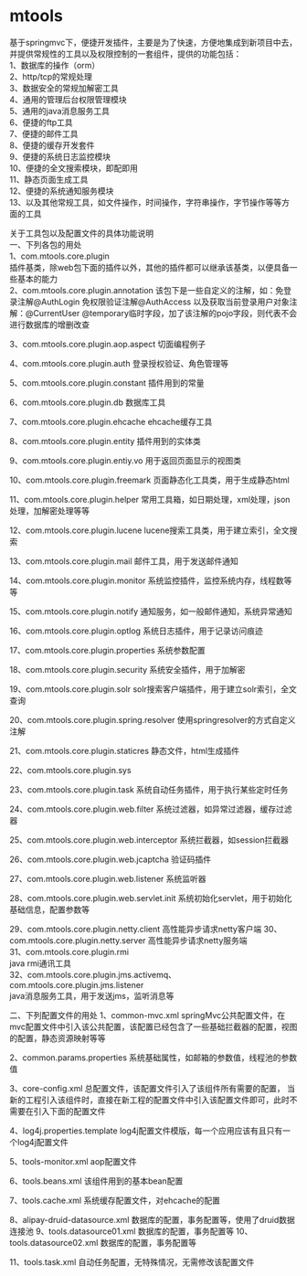 mtools
======

基于springmvc下，便捷开发插件，主要是为了快速，方便地集成到新项目中去，并提供常规性的工具以及权限控制的一套组件，提供的功能包括：<br/>
1、数据库的操作（orm）<br/>
2、http/tcp的常规处理<br/>
3、数据安全的常规加解密工具<br/>
4、通用的管理后台权限管理模块<br/>
5、通用的java消息服务工具<br/>
6、便捷的ftp工具<br/>
7、便捷的邮件工具<br/>
8、便捷的缓存开发套件<br/>
9、便捷的系统日志监控模块<br/>
10、便捷的全文搜索模块，即配即用<br/>
11、静态页面生成工具<br/>
12、便捷的系统通知服务模块<br/>
13、以及其他常规工具，如文件操作，时间操作，字符串操作，字节操作等等方面的工具<br/>

关于工具包以及配置文件的具体功能说明<br/>
一、下列各包的用处<br/>
1、com.mtools.core.plugin<br/>
插件基类，除web包下面的插件以外，其他的插件都可以继承该基类，以便具备一些基本的能力<br/>
2、com.mtools.core.plugin.annotation
该包下是一些自定义的注解，如：免登录注解@AuthLogin 免权限验证注解@AuthAccess
以及获取当前登录用户对象注解：@CurrentUser
@temporary临时字段，加了该注解的pojo字段，则代表不会进行数据库的增删改查

3、com.mtools.core.plugin.aop.aspect
切面编程例子

4、com.mtools.core.plugin.auth
登录授权验证、角色管理等

5、com.mtools.core.plugin.constant
插件用到的常量

6、com.mtools.core.plugin.db
数据库工具

7、com.mtools.core.plugin.ehcache
ehcache缓存工具

8、com.mtools.core.plugin.entity
插件用到的实体类

9、com.mtools.core.plugin.entiy.vo
用于返回页面显示的视图类

10、com.mtools.core.plugin.freemark
页面静态化工具类，用于生成静态html

11、com.mtools.core.plugin.helper
常用工具箱，如日期处理，xml处理，json处理，加解密处理等等

12、com.mtools.core.plugin.lucene
lucene搜索工具类，用于建立索引，全文搜索

13、com.mtools.core.plugin.mail
邮件工具，用于发送邮件通知

14、com.mtools.core.plugin.monitor
系统监控插件，监控系统内存，线程数等等

15、com.mtools.core.plugin.notify
通知服务，如一般邮件通知，系统异常通知

16、com.mtools.core.plugin.optlog
系统日志插件，用于记录访问痕迹

17、com.mtools.core.plugin.properties
系统参数配置

18、com.mtools.core.plugin.security
系统安全插件，用于加解密

19、com.mtools.core.plugin.solr
solr搜索客户端插件，用于建立solr索引，全文查询

20、com.mtools.core.plugin.spring.resolver
使用springresolver的方式自定义注解

21、com.mtools.core.plugin.staticres
静态文件，html生成插件

22、com.mtools.core.plugin.sys

23、com.mtools.core.plugin.task
系统自动任务插件，用于执行某些定时任务

24、com.mtools.core.plugin.web.filter
系统过滤器，如异常过滤器，缓存过滤器

25、com.mtools.core.plugin.web.interceptor
系统拦截器，如session拦截器

26、com.mtools.core.plugin.web.jcaptcha
验证码插件

27、com.mtools.core.plugin.web.listener
系统监听器 

28、com.mtools.core.plugin.web.servlet.init
系统初始化servlet，用于初始化基础信息，配置参数等

29、com.mtools.core.plugin.netty.client
高性能异步请求netty客户端
30、com.mtools.core.plugin.netty.server
高性能异步请求netty服务端<br/>
31、com.mtools.core.plugin.rmi<br/>
java rmi通讯工具<br/>
32、com.mtools.core.plugin.jms.activemq、com.mtools.core.plugin.jms.listener<br/>
java消息服务工具，用于发送jms，监听消息等<br/>

二、下列配置文件的用处
1、common-mvc.xml
springMvc公共配置文件，在mvc配置文件中引入该公共配置，该配置已经包含了一些基础拦截器的配置，视图的配置，静态资源映射等等

2、common.params.properties
系统基础属性，如邮箱的参数值，线程池的参数值

3、core-config.xml
总配置文件，该配置文件引入了该组件所有需要的配置，
当新的工程引入该组件时，直接在新工程的配置文件中引入该配置文件即可，此时不需要在引入下面的配置文件

4、log4j.properties.template
log4j配置文件模版，每一个应用应该有且只有一个log4j配置文件

5、tools-monitor.xml
aop配置文件

6、tools.beans.xml
该组件用到的基本bean配置

7、tools.cache.xml
系统缓存配置文件，对ehcache的配置

8、alipay-druid-datasource.xml
数据库的配置，事务配置等，使用了druid数据连接池
9、tools.datasource01.xml
数据库的配置，事务配置等
10、tools.datasource02.xml
数据库的配置，事务配置等

11、tools.task.xml
自动任务配置，无特殊情况，无需修改该配置文件
